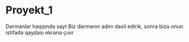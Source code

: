 # Proyekt_1
Dərmanlar haqqında sayt
Biz dərmanın adını daxil edirik, sonra bizə onun istifadə qaydası ekrana çıxır
